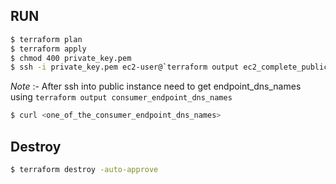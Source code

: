## RUN
```bash 
$ terraform plan
$ terraform apply
$ chmod 400 private_key.pem
$ ssh -i private_key.pem ec2-user@`terraform output ec2_complete_public_dns | sed -r 's/^"|"$//g'`
```

*Note* :-  After ssh into public instance need to get endpoint_dns_names using `terraform output consumer_endpoint_dns_names`

```bash
$ curl <one_of_the_consumer_endpoint_dns_names>
```

## Destroy
``` bash
$ terraform destroy -auto-approve
```
